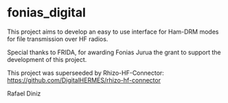 # fonias_digital
This project aims to develop an easy to use interface for Ham-DRM modes for file transmission over HF radios.

Special thanks to FRIDA, for awarding Fonias Jurua the grant to support the
development of this project.

This project was superseeded by Rhizo-HF-Connector: https://github.com/DigitalHERMES/rhizo-hf-connector

Rafael Diniz

